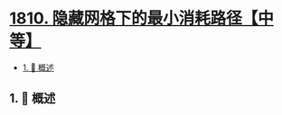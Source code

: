 # [1810. 隐藏网格下的最小消耗路径【中等】](https://github.com/Tdahuyou/TNotes.leetcode/tree/main/notes/1810.%20%E9%9A%90%E8%97%8F%E7%BD%91%E6%A0%BC%E4%B8%8B%E7%9A%84%E6%9C%80%E5%B0%8F%E6%B6%88%E8%80%97%E8%B7%AF%E5%BE%84%E3%80%90%E4%B8%AD%E7%AD%89%E3%80%91)

<!-- region:toc -->

- [1. 📝 概述](#1--概述)

<!-- endregion:toc -->

## 1. 📝 概述
